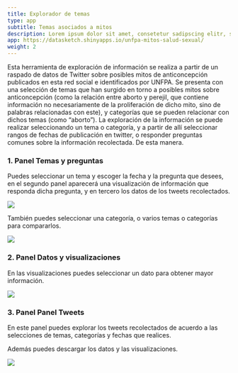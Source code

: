 ```yaml
---
title: Explorador de temas
type: app
subtitle: Temas asociados a mitos
description: Lorem ipsum dolor sit amet, consetetur sadipscing elitr, sed diam nonumy eirmod tempor invidunt ut labore et dolore magna aliquyam erat, sed diam voluptua.
app: https://datasketch.shinyapps.io/unfpa-mitos-salud-sexual/
weight: 2
---
```


Esta herramienta de exploración de información se realiza a partir de un raspado de datos de Twitter sobre posibles mitos de anticoncepción publicados en esta red social e identificados por UNFPA. Se presenta con una selección de temas que han surgido en torno a posibles mitos sobre anticoncepción (como la relación entre aborto y perejil, que contiene información no necesariamente de la proliferación de dicho mito, sino de palabras relacionadas con este), y categorías que se pueden relacionar con dichos temas (como “aborto”). La exploración de la información se puede realizar seleccionando un tema o categoría, y a partir de allí seleccionar rangos de fechas de publicación en twitter, o responder preguntas comunes sobre la información recolectada. De esta manera.

### 1. Panel **Temas y preguntas**

Puedes seleccionar un tema y escoger la fecha y la pregunta que desees, en el segundo panel aparecerá una visualización de información que responda dicha pregunta, y en tercero los datos de los tweets recolectados.

![](gifs/gif-1.gif)

También puedes seleccionar una categoría, o varios temas o categorías para compararlos.

![](gifs/gif-2.gif)

### 2. Panel **Datos y visualizaciones**

En las visualizaciones puedes seleccionar un dato para obtener mayor información.

![](gifs/gif-3.gif)

### 3. Panel **Panel Tweets**

En este panel puedes explorar los tweets recolectados de acuerdo a las selecciones de temas, categorías y fechas que realices. 

Además puedes descargar los datos y las visualizaciones.

![](gifs/gif-4.gif)
